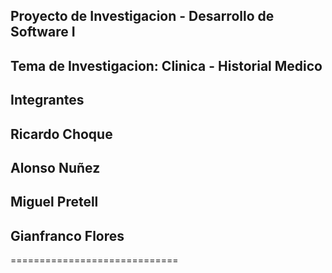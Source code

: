 ## Proyecto de Investigacion - Desarrollo de Software I
## Tema de Investigacion:  Clinica - Historial Medico

## Integrantes
## Ricardo Choque
## Alonso Nuñez
## Miguel Pretell
## Gianfranco Flores

=============================

